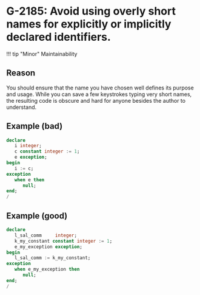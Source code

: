 # G-2185: Avoid using overly short names for explicitly or implicitly declared identifiers. 

!!! tip "Minor"
    Maintainability

## Reason

You should ensure that the name you have chosen well defines its purpose and usage. While you can save a few keystrokes typing very short names, the resulting code is obscure and hard for anyone besides the author to understand.

## Example (bad)

```sql
declare
   i integer;
   c constant integer := 1;
   e exception;   
begin
   i := c;
exception
   when e then
      null;
end;
/
```

## Example (good)

```sql
declare
   l_sal_comm     integer;
   k_my_constant constant integer := 1;
   e_my_exception exception;   
begin
   l_sal_comm := k_my_constant;
exception
   when e_my_exception then
      null;
end;
/
```
